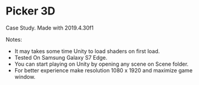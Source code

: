 # Picker 3D
 Case Study.
 Made with 2019.4.30f1
 
Notes:
* It may takes some time Unity to load shaders on first load.
* Tested On Samsung Galaxy S7 Edge.
* You can start playing on Unity by opening any scene on Scene folder.
* For better experience make resolution 1080 x 1920 and maximize game window.
